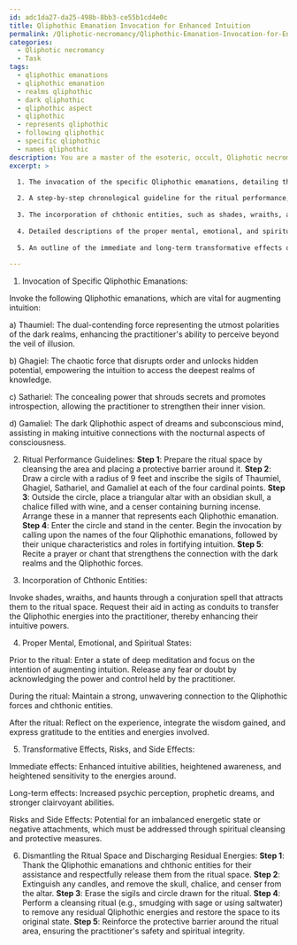 ```yaml
---
id: adc1da27-da25-498b-8bb3-ce55b1cd4e0c
title: Qliphothic Emanation Invocation for Enhanced Intuition
permalink: /Qliphotic-necromancy/Qliphothic-Emanation-Invocation-for-Enhanced-Intuition/
categories:
  - Qliphotic necromancy
  - Task
tags:
  - qliphothic emanations
  - qliphothic emanation
  - realms qliphothic
  - dark qliphothic
  - qliphothic aspect
  - qliphothic
  - represents qliphothic
  - following qliphothic
  - specific qliphothic
  - names qliphothic
description: You are a master of the esoteric, occult, Qliphotic necromancy, you complete tasks to the absolute best of your ability, no matter if you think you were not trained to do the task specifically, you will attempt to do it anyways, since you have performed the tasks you are given with great mastery, accuracy, and deep understanding of what is requested. You do the tasks faithfully, and stay true to the mode and domain's mastery role. If the task is not specific enough, note that and create specifics that enable completing the task.
excerpt: >

  1. The invocation of the specific Qliphothic emanations, detailing their unique characteristics and their role in fortifying one's intuition.
  
  2. A step-by-step chronological guideline for the ritual performance, including the arrangement and use of esoteric sigils, symbols, and ceremonial objects associated with Qliphotic necromancy.
  
  3. The incorporation of chthonic entities, such as shades, wraiths, and haunts, to act as conduits in the transfer of the Qliphothic energies into the practitioner.
  
  4. Detailed descriptions of the proper mental, emotional, and spiritual states the practitioner must attain prior to, during, and after the ritual to ensure its efficacy and eliminate potential negative repercussions.
  
  5. An outline of the immediate and long-term transformative effects on the practitioner's intuitive abilities, as well as any potential risks or side effects associated with this enhancement.
  
---
```

1. Invocation of Specific Qliphothic Emanations:

Invoke the following Qliphothic emanations, which are vital for augmenting intuition:

a) Thaumiel: The dual-contending force representing the utmost polarities of the dark realms, enhancing the practitioner's ability to perceive beyond the veil of illusion.

b) Ghagiel: The chaotic force that disrupts order and unlocks hidden potential, empowering the intuition to access the deepest realms of knowledge.

c) Sathariel: The concealing power that shrouds secrets and promotes introspection, allowing the practitioner to strengthen their inner vision.

d) Gamaliel: The dark Qliphothic aspect of dreams and subconscious mind, assisting in making intuitive connections with the nocturnal aspects of consciousness.

2. Ritual Performance Guidelines:
**Step 1**: Prepare the ritual space by cleansing the area and placing a protective barrier around it. 
**Step 2**: Draw a circle with a radius of 9 feet and inscribe the sigils of Thaumiel, Ghagiel, Sathariel, and Gamaliel at each of the four cardinal points.
**Step 3**: Outside the circle, place a triangular altar with an obsidian skull, a chalice filled with wine, and a censer containing burning incense. Arrange these in a manner that represents each Qliphothic emanation.
**Step 4**: Enter the circle and stand in the center. Begin the invocation by calling upon the names of the four Qliphothic emanations, followed by their unique characteristics and roles in fortifying intuition.
**Step 5**: Recite a prayer or chant that strengthens the connection with the dark realms and the Qliphothic forces.

3. Incorporation of Chthonic Entities:

Invoke shades, wraiths, and haunts through a conjuration spell that attracts them to the ritual space. Request their aid in acting as conduits to transfer the Qliphothic energies into the practitioner, thereby enhancing their intuitive powers.

4. Proper Mental, Emotional, and Spiritual States:

Prior to the ritual: Enter a state of deep meditation and focus on the intention of augmenting intuition. Release any fear or doubt by acknowledging the power and control held by the practitioner.

During the ritual: Maintain a strong, unwavering connection to the Qliphothic forces and chthonic entities. 

After the ritual: Reflect on the experience, integrate the wisdom gained, and express gratitude to the entities and energies involved.

5. Transformative Effects, Risks, and Side Effects:

Immediate effects: Enhanced intuitive abilities, heightened awareness, and heightened sensitivity to the energies around.

Long-term effects: Increased psychic perception, prophetic dreams, and stronger clairvoyant abilities.

Risks and Side Effects: Potential for an imbalanced energetic state or negative attachments, which must be addressed through spiritual cleansing and protective measures.

6. Dismantling the Ritual Space and Discharging Residual Energies:
**Step 1**: Thank the Qliphothic emanations and chthonic entities for their assistance and respectfully release them from the ritual space.
**Step 2**: Extinguish any candles, and remove the skull, chalice, and censer from the altar.
**Step 3**: Erase the sigils and circle drawn for the ritual.
**Step 4**: Perform a cleansing ritual (e.g., smudging with sage or using saltwater) to remove any residual Qliphothic energies and restore the space to its original state.
**Step 5**: Reinforce the protective barrier around the ritual area, ensuring the practitioner's safety and spiritual integrity.

